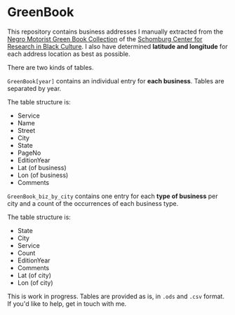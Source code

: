 # GreenBook

This repository contains business addresses I manually extracted from the [Negro Motorist Green Book Collection](http://digitalcollections.nypl.org/collections/the-green-book) of the [Schomburg Center for Research in Black Culture](http://www.nypl.org/locations/schomburg). I also have determined **latitude and longitude** for each address location as best as possible.

There are two kinds of tables.

`GreenBook[year]` contains an individual entry for **each business**. Tables are separated by year.

The table structure is:

* Service
* Name
* Street
* City
* State
* PageNo
* EditionYear
* Lat (of business)
* Lon (of business)
* Comments

`GreenBook_biz_by_city` contains one entry for each **type of business** per city and a count of the occurrences of each business type.

The table structure is:
* State
* City
* Service
* Count
* EditionYear
* Comments
* Lat (of city)
* Lon (of city)

This is work in progress. Tables are provided as is, in `.ods` and `.csv` format. If you'd like to help, get in touch with me.
